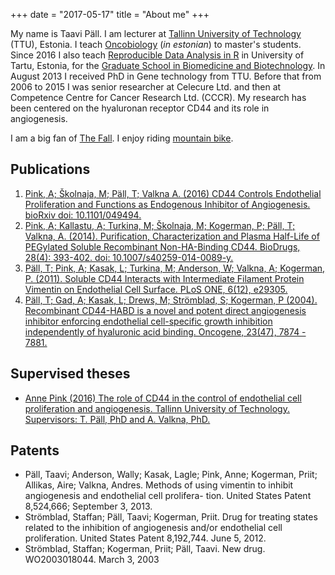 +++
date = "2017-05-17"
title = "About me"
+++

My name is Taavi Päll.
I am lecturer at [Tallinn University of Technology](https://www.ttu.ee) (TTU), Estonia. 
I teach [Oncobiology](http://onkobioloogia.netlify.com) (_in estonian_) to master's students. 
Since 2016 I also teach [Reproducible Data Analysis in R](https://tpall.github.io/learn-r/) in University of Tartu, Estonia, for the [Graduate School in Biomedicine and Biotechnology](http://www.biomeddk.ut.ee/148881).
In August 2013 I received PhD in Gene technology from TTU. 
Before that from 2006 to 2015 I was senior researcher at Celecure Ltd. and then at Competence Centre for Cancer Research Ltd. (CCCR).
My research has been centered on the hyaluronan receptor CD44 and its role in angiogenesis.   

I am a big fan of [The Fall](http://thefall.org). 
I enjoy riding [mountain bike](https://scontent-arn2-1.xx.fbcdn.net/v/t31.0-8/13767362_278969895809400_9154439368527794396_o.jpg?oh=4f06acd28bca8417ea40f0790bfb8158&oe=59BDAAF6).


## Publications
1. [Pink, A; Školnaja, M; Päll, T; Valkna A. (2016) CD44 Controls Endothelial Proliferation and Functions as Endogenous Inhibitor of Angiogenesis. bioRxiv doi: 10.1101/049494.](http://biorxiv.org/content/biorxiv/early/2016/06/27/049494.full.pdf)
2. [Pink, A; Kallastu, A; Turkina, M; Školnaja, M; Kogerman, P; Päll, T; Valkna, A. (2014). Purification, Characterization and Plasma Half-Life of PEGylated Soluble Recombinant Non-HA-Binding CD44. BioDrugs, 28(4): 393-402. doi: 10.1007/s40259-014-0089-y.](https://link.springer.com/article/10.1007/s40259-014-0089-y)  
3. [Päll, T; Pink, A; Kasak, L; Turkina, M; Anderson, W; Valkna, A; Kogerman, P. (2011). Soluble CD44 Interacts with Intermediate Filament Protein Vimentin on Endothelial Cell Surface. PLoS ONE, 6(12), e29305.](http://journals.plos.org/plosone/article?id=10.1371/journal.pone.0029305)   
4. [Päll, T; Gad, A; Kasak, L; Drews, M; Strömblad, S; Kogerman, P (2004). Recombinant CD44-HABD is a novel and potent direct angiogenesis inhibitor enforcing endothelial cell-specific growth inhibition independently of hyaluronic acid binding. Oncogene, 23(47), 7874 - 7881.](http://www.nature.com/onc/journal/v23/n47/full/1208083a.html)  

## Supervised theses
- [Anne Pink (2016) The role of CD44 in the control of endothelial cell proliferation and angiogenesis.
Tallinn University of Technology. Supervisors: T. Päll, PhD and A. Valkna, PhD.](https://digi.lib.ttu.ee/i/?6805)

## Patents
- Päll, Taavi; Anderson, Wally; Kasak, Lagle; Pink, Anne; Kogerman, Priit; Allikas, Aire; Valkna, Andres. Methods of using vimentin to inhibit angiogenesis and endothelial cell prolifera- tion. United States Patent 8,524,666; September 3, 2013.  
- Strömblad, Staffan; Päll, Taavi; Kogerman, Priit. Drug for treating states related to the inhibition of angiogenesis and/or endothelial cell proliferation. United States Patent 8,192,744. June 5, 2012.   
- Strömblad, Staffan; Kogerman, Priit; Päll, Taavi. New drug. WO2003018044. March 3, 2003  
